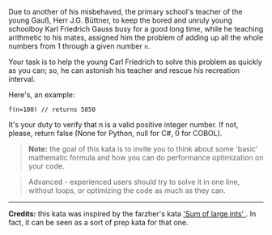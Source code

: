 Due to another of his misbehaved, 
the primary school's teacher of the young Gauß,  Herr J.G. Büttner, to keep the bored and unruly young schoolboy Karl Friedrich Gauss busy for a good long time, while he teaching arithmetic to his mates,
assigned him the problem of adding up all the whole numbers from 1 through a given number `n`.

Your task is to help the young Carl Friedrich to solve this problem as quickly as you can; so, he can astonish his teacher and rescue his recreation interval.

Here's, an example:

```
f(n=100) // returns 5050 
```

It's your duty to verify that n is a valid positive integer number. If not, please, return false (None for Python, null for C#, 0 for COBOL).

> **Note:** the goal of this kata is to invite you to think about some 'basic' mathematic formula and how you can do performance optimization on your code. 

> Advanced - experienced users should try to solve it in one line, without loops, or optimizing the code as much as they can.

-----

**Credits:** this kata was inspired by the farzher's kata <a href="http://www.codewars.com/kata/54c2fc0552791928c9000517">'Sum of large ints' </a>. In fact, it can be seen as a sort of prep kata for that one. 
